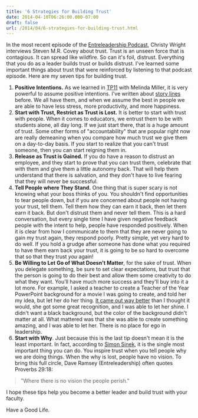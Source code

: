 ```yaml
---
title: '6 Strategies for Building Trust'
date: 2014-04-10T06:26:00.000-07:00
draft: false
url: /2014/04/6-strategies-for-building-trust.html
---
```


In the most recent episode of the [Entreleadership Podcast](https://www.entreleadership.com/podcasts/podcast-episode-71--its-a-matter-of-tr), Christy Wright interviews Steven M.R. Covey about trust. Trust is an unseen force that is contagious. It can spread like wildfire. So can it's foil, distrust. Everything that you do as a leader builds trust or builds distrust. I've learned some important things about trust that were reinforced by listening to that podcast episode. Here are my seven tips for building trust.  

1.  **Positive Intentions.** As we learned in [TP11](http://transformativeprincipal.libsyn.com/positive-intentions-with-melinda-miller-episode-11-transformative-principal) with Melinda Miller, it is very powerful to assume positive intentions. I've written about [story lines](http://jethrojones.com/2014/01/18/storylines/) before. We all have them, and when we assume the best in people we are able to have less stress, more productivity, and more happiness.
2.  **Start with Trust, Restrict as Trust is Lost.** It is better to start with trust with people. When it comes to educators, we entrust them to be with students alone, all day long. If we just start there, that is a huge amount of trust. Some other forms of "accountability" that are popular right now are really demeaning when you compare how much trust we give them on a day-to-day basis. If you start to realize that you can't trust someone, then you can start reigning them in.
3.  **Release as Trust is Gained.** If you do have a reason to distrust an employee, and they start to prove that you can trust them, celebrate that with them and give them a little autonomy back. That will help them understand that there is salvation, and they don't have to live fearing that they will never be successful.
4.  **Tell People where They Stand.** One thing that is super scary is not knowing what your boss thinks of you. You shouldn't find opportunities to tear people down, but if you are concerned about people not having your trust, tell them. Tell them how they can earn it back, then let them earn it back. But don't distrust them and never tell them. This is a hard conversation, but every single time I have given negative feedback people with the intent to help, people have responded positively. When it is clear from how I communicate to them that they are never going to gain my trust again, they respond poorly. Pretty simple, yet very hard to do well. If you hold a grudge after someone has done what you required to have them earn back your trust, it is going to be so hard to overcome that so that they trust _you_ again!
5.  **Be Willing to Let Go of What Doesn't Matter**, for the sake of trust. When you delegate something, be sure to set clear expectations, but trust that the person is going to do their best and allow them some creativity to do what they want. You'll have much more success and they'll buy into it a lot more. For example, I asked a teacher to create a Teacher of the Year PowerPoint background for a movie I was going to create, and told her my idea, but let her do her thing. [It came out way better](http://vimeo.com/89474065) than I thought it would, she got some great recognition, and I was able to let her shine. I didn't want a black background, but the color of the background didn't matter at all. What mattered was that she was able to create something amazing, and I was able to let her. There is no place for ego in leadership. 
6.  **Start with Why**. Just because this is the last tip doesn't mean it is the least important. In fact, according to [Simon Sinek](http://www.ted.com/talks/simon_sinek_how_great_leaders_inspire_action), it is the single most important thing you can do. You inspire trust when you tell people why we are doing things. When the why is lost, people have no vision. To bring this full circle, Dave Ramsey (Entreleadership) often quotes Proverbs 29:18:

> "Where there is no vision the people perish."

I hope these tips help you become a better leader and build trust with your faculty.  
  
Have a Good Life.